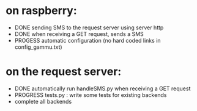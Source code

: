 # on raspberry:
 - DONE sending SMS to the request server using server http
 - DONE when receiving a GET request, sends a SMS
 - PROGESS automatic configuration (no hard coded links in config_gammu.txt)

# on the request server:
 - DONE automatically run handleSMS.py when receiving a GET request
 - PROGRESS tests.py : write some tests for existing backends
 - complete all backends
